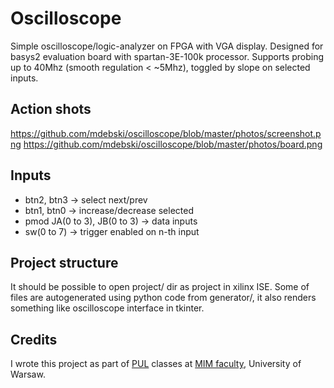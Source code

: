 # Oscilloscope
Simple oscilloscope/logic-analyzer on FPGA with VGA display. Designed for basys2 evaluation board with spartan-3E-100k processor.
Supports probing up to 40Mhz (smooth regulation < ~5Mhz), toggled by slope on selected inputs.

## Action shots
https://github.com/mdebski/oscilloscope/blob/master/photos/screenshot.png
https://github.com/mdebski/oscilloscope/blob/master/photos/board.png

## Inputs
* btn2, btn3 -> select next/prev
* btn1, btn0 -> increase/decrease selected
* pmod JA(0 to 3), JB(0 to 3) -> data inputs
* sw(0 to 7) -> trigger enabled on n-th input

## Project structure

It should be possible to open project/ dir as project in xilinx ISE.
Some of files are autogenerated using python code from generator/, it also
renders something like oscilloscope interface in tkinter.

## Credits

I wrote this project as part of [PUL](http://www.mimuw.edu.pl/~marpe/pul/) classes at [MIM faculty](http://www.mimuw.edu.pl/~marpe/pul/), University of Warsaw.
